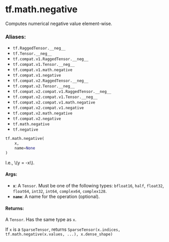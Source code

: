 <div itemscope itemtype="http://developers.google.com/ReferenceObject">
<meta itemprop="name" content="tf.math.negative" />
<meta itemprop="path" content="Stable" />
</div>

# tf.math.negative

Computes numerical negative value element-wise.

### Aliases:

* `tf.RaggedTensor.__neg__`
* `tf.Tensor.__neg__`
* `tf.compat.v1.RaggedTensor.__neg__`
* `tf.compat.v1.Tensor.__neg__`
* `tf.compat.v1.math.negative`
* `tf.compat.v1.negative`
* `tf.compat.v2.RaggedTensor.__neg__`
* `tf.compat.v2.Tensor.__neg__`
* `tf.compat.v2.compat.v1.RaggedTensor.__neg__`
* `tf.compat.v2.compat.v1.Tensor.__neg__`
* `tf.compat.v2.compat.v1.math.negative`
* `tf.compat.v2.compat.v1.negative`
* `tf.compat.v2.math.negative`
* `tf.compat.v2.negative`
* `tf.math.negative`
* `tf.negative`

``` python
tf.math.negative(
    x,
    name=None
)
```

<!-- Placeholder for "Used in" -->

I.e., \\(y = -x\\).

#### Args:


* <b>`x`</b>: A `Tensor`. Must be one of the following types: `bfloat16`, `half`, `float32`, `float64`, `int32`, `int64`, `complex64`, `complex128`.
* <b>`name`</b>: A name for the operation (optional).


#### Returns:

A `Tensor`. Has the same type as `x`.

If `x` is a `SparseTensor`, returns
`SparseTensor(x.indices, tf.math.negative(x.values, ...), x.dense_shape)`
